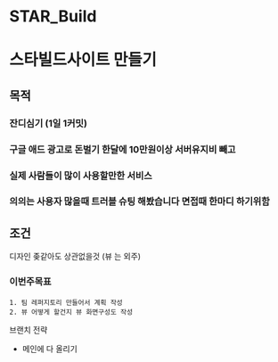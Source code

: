 # STAR_Build
# 스타빌드사이트 만들기

## 목적
### 잔디심기 (1일 1커밋)
### 구글 애드 광고로 돈벌기 한달에 10만원이상 서버유지비 빼고 
### 실제 사람들이 많이 사용할만한 서비스
### 의의는 사용자 많을때 트러블 슈팅 해봤습니다 면접때 한마디 하기위함

## 조건
디자인 좆같아도 상관없을것 (뷰 는 외주)

### 이번주목표 
	1. 팀 레퍼지토리 만들어서 계획 작성 
	2. 뷰 어떻게 할건지 뷰 화면구성도 작성 
브랜치 전략
* 메인에 다 올리기
